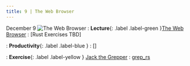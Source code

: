 ```yaml
---
title: 9 | The Web Browser
---
```



December 9
![The Web Browser](/bobs_new/assets/images/icons/9_the-web-browser.png)
: **Lecture**{: .label .label-green }[The Web Browser](/bobs_new/lectures#9-the-web-browser)
  : [Rust Exercises TBD]

: **Productivity**{: .label .label-blue } []()
  : []

: **Exercise**{: .label .label-yellow } [Jack the Grepper](/bobs_new/exercises/#9-jack-the-grepper)
  : [grep_rs](https://github.com/dominikb1888/bobs_new/tree/main/exercises/grep_rs)


